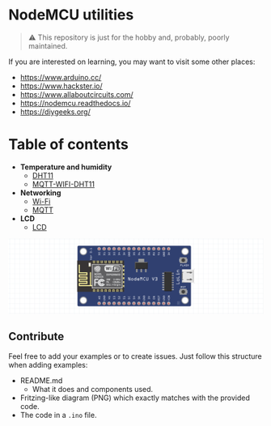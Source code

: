 # NodeMCU utilities

> :warning: This repository is just for the hobby and, probably, poorly maintained. 

If you are interested on learning, you may want to visit some other places:

- https://www.arduino.cc/
- https://www.hackster.io/
- https://www.allaboutcircuits.com/
- https://nodemcu.readthedocs.io/
- https://diygeeks.org/

# Table of contents

- **Temperature and humidity**
    - [DHT11](DHT11/)
    - [MQTT-WIFI-DHT11](MQTT-WIFI-DHT11/)
- **Networking**
    - [Wi-Fi](WIFI/)
    - [MQTT](MQTT/)
- **LCD**
    - [LCD](LCD/)

![nodemcu](./nodemcu.png)

## Contribute

Feel free to add your examples or to create issues. Just follow this structure when adding examples:

- README.md
  - What it does and components used.
- Fritzing-like diagram (PNG) which exactly matches with the provided code.
- The code in a `.ino` file.
